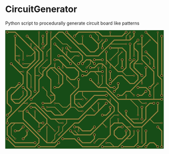# CircuitGenerator
 Python script to procedurally generate circuit board like patterns

![Sample](https://github.com/majikat768/CircuitGenerator/blob/main/circuit.png)
